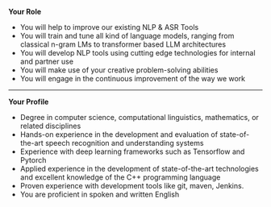 **Your Role**

- You will help to improve our existing NLP & ASR Tools
- You will train and tune all kind of language models, ranging from classical n-gram LMs to transformer based LLM architectures
- You will develop NLP tools using cutting edge technologies for internal and partner use
- You will make use of your creative problem-solving abilities
- You will engage in the continuous improvement of the way we work

---

**Your Profile**

- Degree in computer science, computational linguistics, mathematics, or related disciplines
- Hands-on experience in the development and evaluation of state-of-the-art speech recognition and understanding systems
- Experience with deep learning frameworks such as Tensorflow and Pytorch
- Applied experience in the development of state-of-the-art technologies and excellent knowledge of the C++ programming language
- Proven experience with development tools like git, maven, Jenkins.
- You are proficient in spoken and written English
